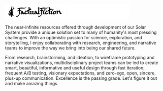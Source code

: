 <div align="left">
  <img src="https://raw.githubusercontent.com/oceanbluesky/oceanbluesky/main/images/Signature_FF_Logo_black.png#gh-light-mode-only" width="200"/>
  <img src="https://raw.githubusercontent.com/oceanbluesky/oceanbluesky/main/images/Signature_FF_Logo_white.png#gh-dark-mode-only" width="200"/>
</div>
<p>
The near-infinite resources offered through development of our Solar System provide a unique solution set to many of humanity's most pressing challenges. With an optimistic passion for science, exploration, and storytelling, I enjoy collaborating with research, engineering, and narrative teams to improve the way we bring into being our shared future. 
</p>
<p>
From research, brainstorming, and ideation, to wireframe prototyping and narrative visualizations, multidisciplinary project teams can be led to create smart, beautiful, informative and useful design through fast iteration, frequent A/B testing, visionary expectations, and zero-ego, open, sincere, plus-up communication. Excellence is the passing grade. Let's figure it out and make amazing things.
</p>
